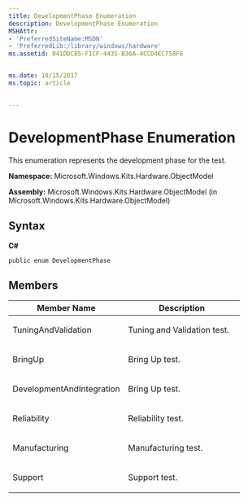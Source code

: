 ```yaml
---
title: DevelopmentPhase Enumeration
description: DevelopmentPhase Enumeration
MSHAttr:
- 'PreferredSiteName:MSDN'
- 'PreferredLib:/library/windows/hardware'
ms.assetid: 041DDC85-F1CF-4435-B36A-4CCD4EC758F6


ms.date: 10/15/2017
ms.topic: article


---
```


# DevelopmentPhase Enumeration


This enumeration represents the development phase for the test.

**Namespace:** Microsoft.Windows.Kits.Hardware.ObjectModel

**Assembly:** Microsoft.Windows.Kits.Hardware.ObjectModel (in Microsoft.Windows.Kits.Hardware.ObjectModel)

## <span id="Syntax"></span><span id="syntax"></span><span id="SYNTAX"></span>Syntax


**C#**

`public enum DevelopmentPhase`

## <span id="Members"></span><span id="members"></span><span id="MEMBERS"></span>Members


<table>
<colgroup>
<col width="50%" />
<col width="50%" />
</colgroup>
<thead>
<tr class="header">
<th>Member Name</th>
<th>Description</th>
</tr>
</thead>
<tbody>
<tr class="odd">
<td><p>TuningAndValidation</p></td>
<td><p>Tuning and Validation test.</p></td>
</tr>
<tr class="even">
<td><p>BringUp</p></td>
<td><p>Bring Up test.</p></td>
</tr>
<tr class="odd">
<td><p>DevelopmentAndIntegration</p></td>
<td><p>Bring Up test.</p></td>
</tr>
<tr class="even">
<td><p>Reliability</p></td>
<td><p>Reliability test.</p></td>
</tr>
<tr class="odd">
<td><p>Manufacturing</p></td>
<td><p>Manufacturing test.</p></td>
</tr>
<tr class="even">
<td><p>Support</p></td>
<td><p>Support test.</p></td>
</tr>
</tbody>
</table>

 

 

 






